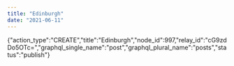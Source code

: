 ```yaml
---
title: "Edinburgh"
date: "2021-06-11"
---
```


{"action\_type":"CREATE","title":"Edinburgh","node\_id":997,"relay\_id":"cG9zdDo5OTc=","graphql\_single\_name":"post","graphql\_plural\_name":"posts","status":"publish"}
